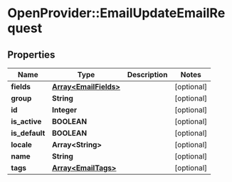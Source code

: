 # OpenProvider::EmailUpdateEmailRequest

## Properties
Name | Type | Description | Notes
------------ | ------------- | ------------- | -------------
**fields** | [**Array&lt;EmailFields&gt;**](EmailFields.md) |  | [optional] 
**group** | **String** |  | [optional] 
**id** | **Integer** |  | [optional] 
**is_active** | **BOOLEAN** |  | [optional] 
**is_default** | **BOOLEAN** |  | [optional] 
**locale** | **Array&lt;String&gt;** |  | [optional] 
**name** | **String** |  | [optional] 
**tags** | [**Array&lt;EmailTags&gt;**](EmailTags.md) |  | [optional] 

